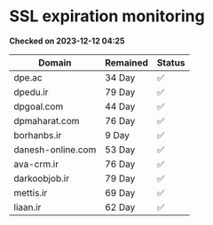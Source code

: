 # SSL expiration monitoring

**Checked on 2023-12-12 04:25**

| Domain | Remained | Status       |
|--------|----------|--------------|
| dpe.ac     | 34 Day   | ✅ |
| dpedu.ir     | 79 Day   | ✅ |
| dpgoal.com     | 44 Day   | ✅ |
| dpmaharat.com     | 76 Day   | ✅ |
| borhanbs.ir     | 9 Day   | ✅ |
| danesh-online.com     | 53 Day   | ✅ |
| ava-crm.ir     | 76 Day   | ✅ |
| darkoobjob.ir     | 79 Day   | ✅ |
| mettis.ir     | 69 Day   | ✅ |
| liaan.ir     | 62 Day   | ✅ |

